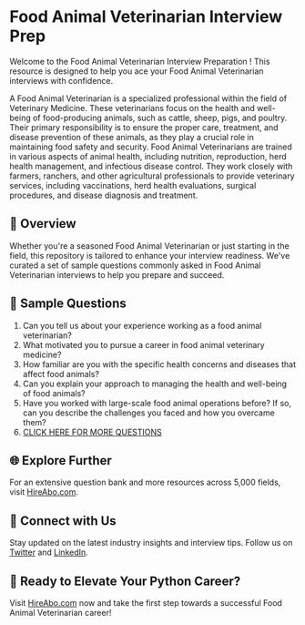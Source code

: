 # Food Animal Veterinarian Interview Prep

Welcome to the Food Animal Veterinarian Interview Preparation ! This resource is designed to help you ace your Food Animal Veterinarian interviews with confidence.

A Food Animal Veterinarian is a specialized professional within the field of Veterinary Medicine. These veterinarians focus on the health and well-being of food-producing animals, such as cattle, sheep, pigs, and poultry. Their primary responsibility is to ensure the proper care, treatment, and disease prevention of these animals, as they play a crucial role in maintaining food safety and security. Food Animal Veterinarians are trained in various aspects of animal health, including nutrition, reproduction, herd health management, and infectious disease control. They work closely with farmers, ranchers, and other agricultural professionals to provide veterinary services, including vaccinations, herd health evaluations, surgical procedures, and disease diagnosis and treatment.

## 🚀 Overview

Whether you're a seasoned Food Animal Veterinarian or just starting in the field, this repository is tailored to enhance your interview readiness. We've curated a set of sample questions commonly asked in Food Animal Veterinarian interviews to help you prepare and succeed.

## 📝 Sample Questions

1. Can you tell us about your experience working as a food animal veterinarian?
2. What motivated you to pursue a career in food animal veterinary medicine?
3. How familiar are you with the specific health concerns and diseases that affect food animals?
4. Can you explain your approach to managing the health and well-being of food animals?
5. Have you worked with large-scale food animal operations before? If so, can you describe the challenges you faced and how you overcame them?
6. [CLICK HERE FOR MORE QUESTIONS](https://hireabo.com/job/24_0_18/Food%20Animal%20Veterinarian)

## 🌐 Explore Further

For an extensive question bank and more resources across 5,000 fields, visit [HireAbo.com](https://www.hireabo.com).

## 📱 Connect with Us

Stay updated on the latest industry insights and interview tips. Follow us on [Twitter](https://twitter.com/hireabo) and [LinkedIn](https://www.linkedin.com/in/hire-abo-3609972a8/).

## 🚀 Ready to Elevate Your Python Career?

Visit [HireAbo.com](https://www.hireabo.com) now and take the first step towards a successful Food Animal Veterinarian career!